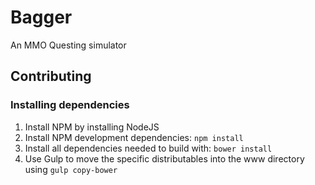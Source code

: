# Bagger

An MMO Questing simulator

## Contributing
### Installing dependencies

1. Install NPM by installing NodeJS
2. Install NPM  development dependencies: `npm install`
3. Install all dependencies needed to build with: `bower install`
4. Use Gulp to move the specific distributables into the www directory using `gulp copy-bower`

